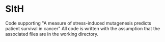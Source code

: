 # SItH
Code supporting "A measure of stress-induced mutagenesis predicts patient survival in cancer"
All code is written with the assumption that the associated files are in the working directory. 
